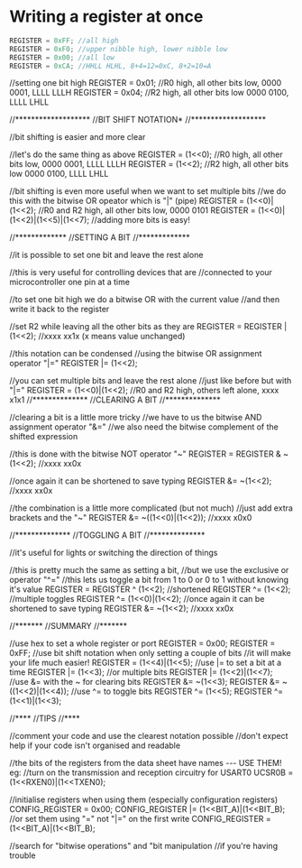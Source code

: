# Writing a register at once

```c
REGISTER = 0xFF; //all high
REGISTER = 0xF0; //upper nibble high, lower nibble low
REGISTER = 0x00; //all low
REGISTER = 0xCA; //HHLL HLHL, 8+4=12=0xC, 8+2=10=A
```

//setting one bit high
REGISTER = 0x01; //R0 high, all other bits low, 0000 0001, LLLL LLLH
REGISTER = 0x04; //R2 high, all other bits low  0000 0100, LLLL LHLL



//*******************
//BIT SHIFT NOTATION*
//*******************

//bit shifting is easier and more clear

//let's do the same thing as above
REGISTER = (1<<0); //R0 high, all other bits low, 0000 0001, LLLL LLLH
REGISTER = (1<<2); //R2 high, all other bits low  0000 0100, LLLL LHLL

//bit shifting is even more useful when we want to set multiple bits
//we do this with the bitwise OR opeator which is "|" (pipe) 
REGISTER = (1<<0)|(1<<2); //R0 and R2 high, all other bits low, 0000 0101
REGISTER = (1<<0)|(1<<2)|(1<<5)|(1<<7); //adding more bits is easy!



//*************
//SETTING A BIT
//*************

//it is possible to set one bit and leave the rest alone

//this is very useful for controlling devices that are
//connected to your microcontroller one pin at a time

//to set one bit high we do a bitwise OR with the current value
//and then write it back to the register

//set R2 while leaving all the other bits as they are
REGISTER = REGISTER | (1<<2); //xxxx xx1x (x means value unchanged)

//this notation can be condensed
//using the bitwise OR assignment operator "|="
REGISTER |= (1<<2);

//you can set multiple bits and leave the rest alone
//just like before but with "|="
REGISTER \= (1<<0)|(1<<2); //R0 and R2 high, others left alone, xxxx x1x1
//**************
//CLEARING A BIT
//**************

//clearing a bit is a little more tricky
//we have to us the bitwise AND assignment operator "&="
//we also need the bitwise complement of the shifted expression

//this is done with the bitwise NOT operator "~"
REGISTER = REGISTER & ~(1<<2); //xxxx xx0x

//once again it can be shortened to save typing
REGISTER &= ~(1<<2); //xxxx xx0x

//the combination is a little more complicated (but not much)
//just add extra brackets and the "~"
REGISTER &= ~((1<<0)|(1<<2)); //xxxx x0x0



//**************
//TOGGLING A BIT
//**************

//it's useful for lights or switching the direction of things

//this is pretty much the same as setting a bit,
//but we use the exclusive or operator "^="
//this lets us toggle a bit from 1 to 0 or 0 to 1 without knowing it's value
REGISTER = REGISTER ^ (1<<2);
//shortened
REGISTER ^= (1<<2);
//multiple toggles
REGISTER ^= (1<<0)|(1<<2);
//once again it can be shortened to save typing
REGISTER &= ~(1<<2); //xxxx xx0x




//*******
//SUMMARY
//*******

//use hex to set a whole register or port
REGISTER = 0x00;
REGISTER = 0xFF;
//use bit shift notation when only setting a couple of bits
//it will make your life much easier!
REGISTER = (1<<4)|(1<<5);
//use |= to set a bit at a time
REGISTER |= (1<<3);
//or multiple bits
REGISTER |= (1<<2)|(1<<7);
//use &= with the ~ for clearing bits
REGISTER &= ~(1<<3);
REGISTER &= ~((1<<2)|(1<<4));
//use ^= to toggle bits
REGISTER ^= (1<<5);
REGISTER ^= (1<<1)|(1<<3);



//****
//TIPS
//****

//comment your code and use the clearest notation possible
//don't expect help if your code isn't organised and readable

//the bits of the registers from the data sheet have names --- USE THEM! eg:
//turn on the transmission and reception circuitry for USART0
UCSR0B = (1<<RXEN0)|(1<<TXEN0);

//initialise registers when using them (especially configuration registers)
CONFIG_REGISTER = 0x00;
CONFIG_REGISTER |= (1<<BIT_A)|(1<<BIT_B);
//or set them using "=" not "|=" on the first write
CONFIG_REGISTER = (1<<BIT_A)|(1<<BIT_B);

//search for "bitwise operations" and "bit manipulation
//if you're having trouble
